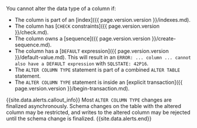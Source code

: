 You cannot alter the data type of a column if:

- The column is part of an [index]({{ page.version.version }}/indexes.md).
- The column has [`CHECK` constraints]({{ page.version.version }}/check.md).
- The column owns a [sequence]({{ page.version.version }}/create-sequence.md).
- The column has a [`DEFAULT` expression]({{ page.version.version }}/default-value.md). This will result in an `ERROR: ... column ... cannot also have a DEFAULT expression` with `SQLSTATE: 42P16`.
- The `ALTER COLUMN TYPE` statement is part of a combined `ALTER TABLE` statement.
- The `ALTER COLUMN TYPE` statement is inside an [explicit transaction]({{ page.version.version }}/begin-transaction.md).

{{site.data.alerts.callout_info}}
Most `ALTER COLUMN TYPE` changes are finalized asynchronously. Schema changes on the table with the altered column may be restricted, and writes to the altered column may be rejected until the schema change is finalized.
{{site.data.alerts.end}}
